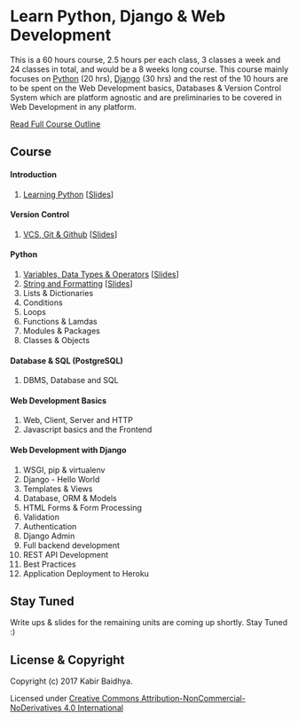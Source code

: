 # Learn Python, Django & Web Development

This is a 60 hours course, 2.5 hours per each class, 3 classes a week and 24 classes in total, and would be a 8 weeks long course. This course mainly focuses on [Python](https://www.python.org/) (20 hrs), [Django](https://www.djangoproject.com/) (30 hrs) and the rest of the 10 hours are to be spent on the Web Development basics, Databases & Version Control System which are platform agnostic and are preliminaries to be covered in Web Development in any platform.

[Read Full Course Outline](Outline.md)

## Course
#### Introduction
1. [Learning Python](workshop/Introduction.md) [[Slides](https://speakerdeck.com/kabirbaidhya/learning-python)]

#### Version Control
1. [VCS, Git & Github](units/git/vcs-git-and-github.md) [[Slides](https://speakerdeck.com/kabirbaidhya/vcs-git-and-github)]

#### Python
1. [Variables, Data Types & Operators](units/python/1/python-variables-types-and-operators.md) [[Slides](https://speakerdeck.com/kabirbaidhya/python-variables-data-types-and-operators)]
2. [String and Formatting](units/python/2/strings-and-formatting.md) [[Slides](https://speakerdeck.com/kabirbaidhya/python-strings-and-formatting)]
3. Lists & Dictionaries
4. Conditions
5. Loops
6. Functions & Lamdas
7. Modules & Packages
8. Classes & Objects

#### Database & SQL (PostgreSQL)
1. DBMS, Database and SQL

#### Web Development Basics
1. Web, Client, Server and HTTP
2. Javascript basics and the Frontend

#### Web Development with Django
1. WSGI, pip & virtualenv
2. Django - Hello World
3. Templates & Views
4. Database, ORM & Models
5. HTML Forms & Form Processing
6. Validation
7. Authentication
8. Django Admin
9. Full backend development
10. REST API Development
11. Best Practices
12. Application Deployment to Heroku


## Stay Tuned
Write ups & slides for the remaining units are coming up shortly. Stay Tuned :)

## License & Copyright

Copyright (c) 2017 Kabir Baidhya.

Licensed under  [Creative Commons Attribution-NonCommercial-NoDerivatives 4.0 International](https://creativecommons.org/licenses/by-nc-nd/4.0/)
